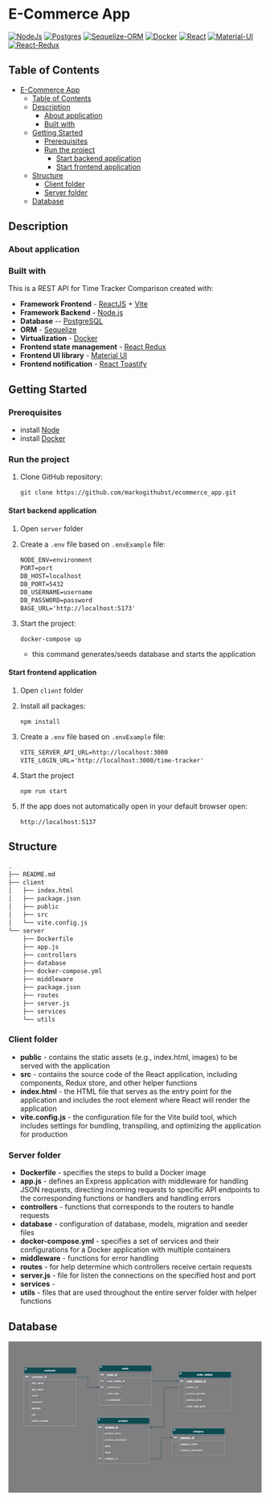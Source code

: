 # E-Commerce App

[NodeJs]: https://img.shields.io/badge/node.js-6DA55F?style=for-the-badge&logo=node.js&logoColor=white
[NodeJs-url]: https://nodejs.org/en/docs/
[Postgres]: https://img.shields.io/badge/postgres-%23316192.svg?style=for-the-badge&logo=postgresql&logoColor=white
[Postgres-url]: https://www.postgresql.org/docs/
[Sequelize-ORM]: https://img.shields.io/badge/Sequelize-52B0E7?style=for-the-badge&logo=Sequelize&logoColor=white
[Sequelize-url]: https://sequelize.org/
[Docker]: https://img.shields.io/badge/docker-%230db7ed.svg?style=for-the-badge&logo=docker&logoColor=white
[Docker-url]: https://docs.docker.com/
[React]: https://img.shields.io/badge/react-%2320232a.svg?style=for-the-badge&logo=react&logoColor=%2361DAFB
[React-url]: https://reactjs.org/
[Material-UI]: https://img.shields.io/badge/Material--UI-0081CB?style=for-the-badge&logo=material-ui&logoColor=white
[Material-UI-url]: https://mui.com/material-ui/getting-started/overview/
[React-Redux]: https://img.shields.io/badge/Redux-593D88?style=for-the-badge&logo=redux&logoColor=white
[React-Redux-url]: https://react-redux.js.org/introduction/getting-started

 [![NodeJs]][Nodejs-url] [![Postgres]][Postgres-url] [![Sequelize-ORM]][Sequelize-url] [![Docker]][Docker-url] [![React]][React-url] [![Material-UI]][Material-UI-url] [![React-Redux]][React-Redux-url]

## Table of Contents
- [E-Commerce App](#e-commerce-app)
  - [Table of Contents](#table-of-contents)
  - [Description](#description)
    - [About application](#about-application)
    - [Built with](#built-with)
  - [Getting Started](#getting-started)
    - [Prerequisites](#prerequisites)
    - [Run the project](#run-the-project)
      - [Start backend application](#start-backend-application)
      - [Start frontend application](#start-frontend-application)
  - [Structure](#structure)
    - [Client folder](#client-folder)
    - [Server folder](#server-folder)
  - [Database](#database)

## Description
### About application

### Built with
This is a REST API for Time Tracker Comparison created with: 
- **Framework Frontend** - [ReactJS](https://reactjs.org/) + [Vite](https://vitejs.dev)  
- **Framework Backend** - [Node.js](https://nodejs.org/en/docs/)
- **Database** -- [PostgreSQL](https://www.postgresql.org/docs/) 
- **ORM** - [Sequelize](https://sequelize.org/docs/v6/)
- **Virtualization** - [Docker](https://docs.docker.com/)
- **Frontend state management** - [React Redux](https://react-redux.js.org)
- **Frontend UI library** - [Material UI](https://mui.com/)
- **Frontend notification** - [React Toastify](https://www.npmjs.com/package/react-toastify)

## Getting Started

### Prerequisites
- install [Node](https://nodejs.org/en/download/)
- install [Docker](https://www.docker.com/) 
### Run the project

1. Clone GitHub repository:
   ```
   git clone https://github.com/markogithubst/ecommerce_app.git
   ```


#### Start backend application

1. Open ```server``` folder

2. Create a `.env` file based on `.envExample` file:
    ```
    NODE_ENV=environment
    PORT=port
    DB_HOST=localhost
    DB_PORT=5432
    DB_USERNAME=username
    DB_PASSWORD=password
    BASE_URL='http://localhost:5173'
    ```
3. Start the project:
   ```
   docker-compose up
   ```
   - this command generates/seeds database and starts the application 


#### Start frontend application

1. Open ```client``` folder

2. Install all packages:
   ```
   npm install
   ```

3. Create a `.env` file based on `.envExample` file:
    ```
    VITE_SERVER_API_URL=http://localhost:3000
    VITE_LOGIN_URL='http://localhost:3000/time-tracker'
    ```
4. Start the project
    ```
    npm run start
    ```
4. If the app does not automatically open in your default browser open:
    ```
    http://localhost:5137
    ```
## Structure
```
.
├── README.md
├── client
│   ├── index.html
│   ├── package.json
│   ├── public
│   ├── src
│   └── vite.config.js
└── server
    ├── Dockerfile
    ├── app.js
    ├── controllers
    ├── database
    ├── docker-compose.yml
    ├── middleware
    ├── package.json
    ├── routes
    ├── server.js
    ├── services
    └── utils
```

### Client folder
- **public** - contains the static assets (e.g., index.html, images) to be served with the application
- **src** - contains the source code of the React application, including components, Redux store, and other helper functions
- **index.html** - the HTML file that serves as the entry point for the application and includes the root element where React will render the application
- **vite.config.js** - the configuration file for the Vite build tool, which includes settings for bundling, transpiling, and optimizing the application for production

### Server folder
- **Dockerfile** - specifies the steps to build a Docker image
- **app.js** - defines an Express application with middleware for handling JSON requests, directing incoming requests to specific API endpoints to the corresponding functions or handlers and handling errors
- **controllers** - functions that corresponds to the routers to handle requests
- **database** - configuration of database, models, migration and seeder files
- **docker-compose.yml** -  specifies a set of services and their configurations for a Docker application with multiple containers
- **middleware** - functions for error handling
- **routes** - for help determine which controllers receive certain requests
- **server.js** - file for listen the connections on the specified host and port
- **services** - 
- **utils** - files that are used throughout the entire server folder with helper functions

## Database
![database](./db.png)